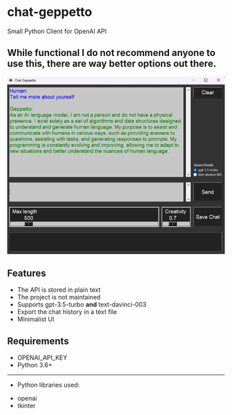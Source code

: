 # chat-geppetto
Small Python Client for OpenAI API

## While functional I do not recommend anyone to use this, there are way better options out there.

![image](Screenshot.png)


## Features
 * The API is stored in plain text
 * The project is not maintained
 * Supports gpt-3.5-turbo **and** text-davinci-003
 * Export the chat history in a text file
 * Minimalist UI

## Requirements
 * OPENAI_API_KEY
 * Python 3.6+
---
* Python libraries used:
- openai
- tkinter
 
 
